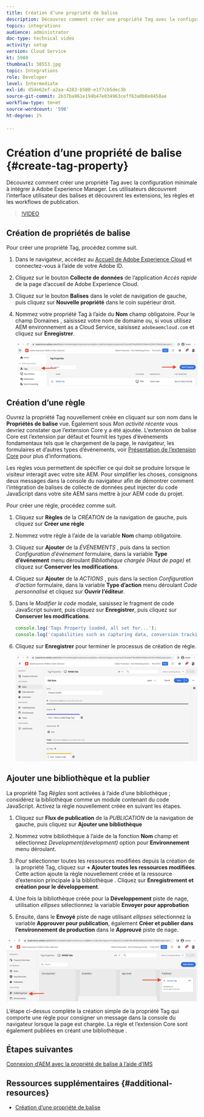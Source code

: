 ```yaml
---
title: Création d’une propriété de balise
description: Découvrez comment créer une propriété Tag avec la configuration minimale à intégrer à AEM. Les utilisateurs découvrent l’interface utilisateur des balises et découvrent les extensions, les règles et les workflows de publication.
topics: integrations
audience: administrator
doc-type: technical video
activity: setup
version: Cloud Service
kt: 5980
thumbnail: 38553.jpg
topic: Integrations
role: Developer
level: Intermediate
exl-id: d5de62ef-a2aa-4283-b500-e1f7cb5dec3b
source-git-commit: 2b37ba961e194b47e034963ceff63a0b8e8458ae
workflow-type: tm+mt
source-wordcount: '598'
ht-degree: 1%

---
```


# Création d’une propriété de balise {#create-tag-property}

Découvrez comment créer une propriété Tag avec la configuration minimale à intégrer à Adobe Experience Manager. Les utilisateurs découvrent l’interface utilisateur des balises et découvrent les extensions, les règles et les workflows de publication.

>[!VIDEO](https://video.tv.adobe.com/v/38553?quality=12&learn=on)

## Création de propriétés de balise

Pour créer une propriété Tag, procédez comme suit.

1. Dans le navigateur, accédez au [Accueil de Adobe Experience Cloud](https://experience.adobe.com/) et connectez-vous à l’aide de votre Adobe ID.

1. Cliquez sur le bouton **Collecte de données** de l’application _Accès rapide_ de la page d’accueil de Adobe Experience Cloud.

1. Cliquez sur le bouton **Balises** dans le volet de navigation de gauche, puis cliquez sur **Nouvelle propriété** dans le coin supérieur droit.

1. Nommez votre propriété Tag à l’aide du **Nom** champ obligatoire. Pour le champ Domaines , saisissez votre nom de domaine ou, si vous utilisez AEM environnement as a Cloud Service, saisissez `adobeaemcloud.com` et cliquez sur **Enregistrer**.

   ![Propriétés de balise](assets/tag-properties.png)

## Création d’une règle

Ouvrez la propriété Tag nouvellement créée en cliquant sur son nom dans le **Propriétés de balise** vue. Également sous _Mon activité récente_ vous devriez constater que l’extension Core y a été ajoutée. L’extension de balise Core est l’extension par défaut et fournit les types d’événements fondamentaux tels que le chargement de la page, le navigateur, les formulaires et d’autres types d’événements, voir [Présentation de l’extension Core](https://experienceleague.adobe.com/docs/experience-platform/tags/extensions/client/core/overview.html) pour plus d’informations.

Les règles vous permettent de spécifier ce qui doit se produire lorsque le visiteur interagit avec votre site AEM. Pour simplifier les choses, consignons deux messages dans la console du navigateur afin de démontrer comment l’intégration de balises de collecte de données peut injecter du code JavaScript dans votre site AEM sans mettre à jour AEM code du projet.

Pour créer une règle, procédez comme suit.

1. Cliquez sur **Règles** de la _CRÉATION_ de la navigation de gauche, puis cliquez sur **Créer une règle**

1. Nommez votre règle à l’aide de la variable **Nom** champ obligatoire.

1. Cliquez sur **Ajouter** de la _ÉVÉNEMENTS_ , puis dans la section _Configuration d’événement_ formulaire, dans la variable **Type d’événement** menu déroulant _Bibliothèque chargée (Haut de page)_ et cliquez sur **Conserver les modifications**.

1. Cliquez sur **Ajouter** de la _ACTIONS_ , puis dans la section _Configuration d’action_ formulaire, dans la variable **Type d’action** menu déroulant _Code personnalisé_ et cliquez sur **Ouvrir l’éditeur**.

1. Dans le _Modifier le code_ modale, saisissez le fragment de code JavaScript suivant, puis cliquez sur **Enregistrer**, puis cliquez sur **Conserver les modifications**.

   ```javascript
   console.log('Tags Property loaded, all set for...');
   console.log('capabilities such as capturing data, conversion tracking and delivering unique and personalized experiences');
   ```

1. Cliquez sur **Enregistrer** pour terminer le processus de création de règle.

   ![Nouvelle règle](assets/new-rule.png)

## Ajouter une bibliothèque et la publier

La propriété Tag _Règles_ sont activées à l’aide d’une bibliothèque ; considérez la bibliothèque comme un module contenant du code JavaScript. Activez la règle nouvellement créée en suivant les étapes.

1. Cliquez sur **Flux de publication** de la _PUBLICATION_ de la navigation de gauche, puis cliquez sur **Ajouter une bibliothèque**

1. Nommez votre bibliothèque à l’aide de la fonction **Nom** champ et sélectionnez _Development(development)_ option pour **Environnement** menu déroulant.

1. Pour sélectionner toutes les ressources modifiées depuis la création de la propriété Tag, cliquez sur **+ Ajouter toutes les ressources modifiées**. Cette action ajoute la règle nouvellement créée et la ressource d’extension principale à la bibliothèque . Cliquez sur **Enregistrement et création pour le développement**.

1. Une fois la bibliothèque créée pour la **Développement** piste de nage, utilisation _ellipses_ sélectionnez la variable **Envoyer pour approbation**

1. Ensuite, dans le **Envoyé** piste de nage utilisant _ellipses_ sélectionnez la variable **Approuver pour publication**, également **Créer et publier dans l’environnement de production** dans le **Approuvé** piste de nage.

![Bibliothèque publiée](assets/published-library.png)


L’étape ci-dessus complète la création simple de la propriété Tag qui comporte une règle pour consigner un message dans la console du navigateur lorsque la page est chargée. La règle et l’extension Core sont également publiées en créant une bibliothèque .

## Étapes suivantes

[Connexion d’AEM avec la propriété de balise à l’aide d’IMS](connect-aem-tag-property-using-ims.md)


## Ressources supplémentaires {#additional-resources}

* [Création d’une propriété de balise](https://experienceleague.adobe.com/docs/platform-learn/implement-in-websites/configure-tags/create-a-property.html)
